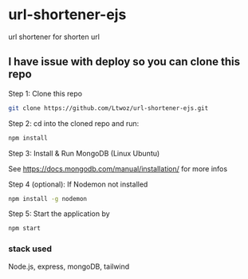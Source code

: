 # url-shortener-ejs
url shortener for shorten url

## I have issue with deploy so you can clone this repo 

Step 1: Clone this repo

```bash
git clone https://github.com/Ltwoz/url-shortener-ejs.git
```

Step 2: cd into the cloned repo and run:

```bash
npm install
```

Step 3: Install & Run MongoDB (Linux Ubuntu)

See <https://docs.mongodb.com/manual/installation/> for more infos

Step 4 (optional): If Nodemon not installed

```bash
npm install -g nodemon
```

Step 5: Start the application by

```bash
npm start
```


### stack used
Node.js, express, mongoDB, tailwind
